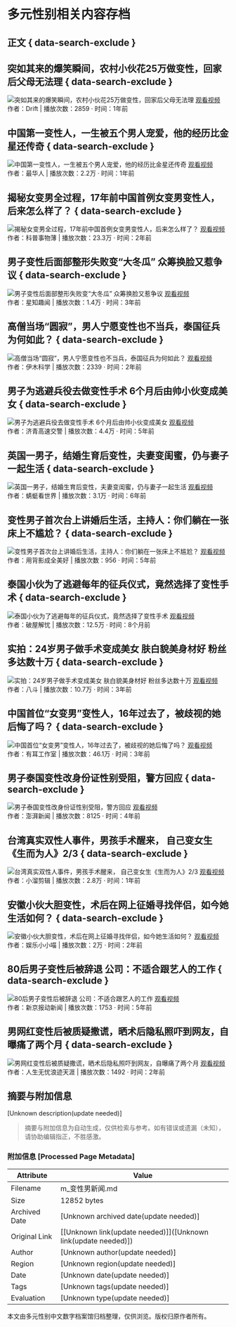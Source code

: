 # 多元性别相关内容存档

## 正文 { data-search-exclude }


## 突如其来的爆笑瞬间，农村小伙花25万做变性，回家后父母无法理 { data-search-exclude }
![突如其来的爆笑瞬间，农村小伙花25万做变性，回家后父母无法理](//p3-sign.bdxiguaimg.com/tos-cn-i-0004/oE2IA3yEVOAXB7JpweLQALDAknW9bAAejAEfDE~tplv-pk90l89vgd-crop-center:864:486.jpeg?appId=1768&biz_tag=video1609_custom%2Fnone&channelId=0&customType=custom%2Fnone&from=401_large_image_list&imageType=video1609&isImmersiveScene=0&is_stream=0&lk3s=9d3f5bff&logId=20250114210117C1DB5397AFEC96C54CEB&requestFrom=401&x-expires=1768395678&x-signature=dCD3%2F9O4ToqJppYYV2zVpYaggI8%3D)
[观看视频](https://www.ixigua.com/7270041054940758539?& "突如其来的爆笑瞬间，农村小伙花25万做变性，回家后父母无法理")  
作者：Drift | 播放次数：2859 · 时间：1年前

## 中国第一变性人，一生被五个男人宠爱，他的经历比金星还传奇 { data-search-exclude }
![中国第一变性人，一生被五个男人宠爱，他的经历比金星还传奇](//p3-sign.bdxiguaimg.com/tos-cn-i-0004/d22446b397204e98a270aab85a3be590~tplv-pk90l89vgd-crop-center:864:486.jpeg?appId=1768&biz_tag=video1609_custom%2Fnone&channelId=0&customType=custom%2Fnone&from=401_large_image_list&imageType=video1609&isImmersiveScene=0&is_stream=0&lk3s=9d3f5bff&logId=20250114210117C1DB5397AFEC96C54CEB&requestFrom=401&x-expires=1768395678&x-signature=Deotkold%2FEW5kadEYdWIFeBC9PU%3D)
[观看视频](https://www.ixigua.com/7208808386215969335?& "中国第一变性人，一生被五个男人宠爱，他的经历比金星还传奇")  
作者：最华人 | 播放次数：2.2万 · 时间：1年前

## 揭秘女变男全过程，17年前中国首例女变男变性人，后来怎么样了？ { data-search-exclude }
![揭秘女变男全过程，17年前中国首例女变男变性人，后来怎么样了？](//p26-sign.bdxiguaimg.com/tos-cn-i-0004/30892fc953374bbb9c996ca769fa0dbb~tplv-pk90l89vgd-crop-center:864:486.jpeg?appId=1768&biz_tag=video1609_custom%2Fnone&channelId=0&customType=custom%2Fnone&from=401_large_image_list&imageType=video1609&isImmersiveScene=0&is_stream=0&lk3s=9d3f5bff&logId=20250114210117C1DB5397AFEC96C54CEB&requestFrom=401&x-expires=1768395678&x-signature=sx%2Fw8h5L7qcPzju7R3nELwoakQc%3D)
[观看视频](https://www.ixigua.com/7140571119668429325?& "揭秘女变男全过程，17年前中国首例女变男变性人，后来怎么样了？")  
作者：科普事物薄 | 播放次数：23.3万 · 时间：2年前

## 男子变性后面部整形失败变“大冬瓜”  众筹换脸又惹争议 { data-search-exclude }
![男子变性后面部整形失败变“大冬瓜”  众筹换脸又惹争议](//p3-sign.bdxiguaimg.com/tos-cn-i-0004/a464c104b59947f78fc36c8173401bb8~tplv-pk90l89vgd-crop-center:864:486.jpeg?appId=1768&biz_tag=video1609_custom%2Fnone&channelId=0&customType=custom%2Fnone&from=401_large_image_list&imageType=video1609&isImmersiveScene=0&is_stream=0&lk3s=9d3f5bff&logId=20250114210117C1DB5397AFEC96C54CEB&requestFrom=401&x-expires=1768395678&x-signature=6YvY7m2PtSSmqmXkilW9kZkIGfk%3D)
[观看视频](https://www.ixigua.com/6952317383914553864?& "男子变性后面部整形失败变“大冬瓜”  众筹换脸又惹争议")  
作者：星知趣闻 | 播放次数：1.4万 · 时间：3年前

## 高僧当场“圆寂”，男人宁愿变性也不当兵，泰国征兵为何如此？ { data-search-exclude }
![高僧当场“圆寂”，男人宁愿变性也不当兵，泰国征兵为何如此？](//p3-sign.bdxiguaimg.com/tos-cn-i-0004/e7de6940127e4c43b18500500a0a5eef~tplv-pk90l89vgd-crop-center:864:486.jpeg?appId=1768&biz_tag=video1609_custom%2Fnone&channelId=0&customType=custom%2Fnone&from=401_large_image_list&imageType=video1609&isImmersiveScene=0&is_stream=0&lk3s=9d3f5bff&logId=20250114210117C1DB5397AFEC96C54CEB&requestFrom=401&x-expires=1768395678&x-signature=PQy6fk94%2F5nqOcOVoqu0JefI98M%3D)
[观看视频](https://www.ixigua.com/7167195645945184802?& "高僧当场“圆寂”，男人宁愿变性也不当兵，泰国征兵为何如此？")  
作者：伊木科学 | 播放次数：2339 · 时间：2年前

## 男子为逃避兵役去做变性手术 6个月后由帅小伙变成美女 { data-search-exclude }
![男子为逃避兵役去做变性手术 6个月后由帅小伙变成美女](//p3-sign.bdxiguaimg.com/tos-cn-i-0004/911731b004e44b309b682ac02710cd30~tplv-pk90l89vgd-crop-center:864:486.jpeg?appId=1768&biz_tag=video1609_custom%2Fnone&channelId=0&customType=custom%2Fnone&from=401_large_image_list&imageType=video1609&isImmersiveScene=0&is_stream=0&lk3s=9d3f5bff&logId=20250114210117C1DB5397AFEC96C54CEB&requestFrom=401&x-expires=1768395678&x-signature=Z3MK2paGX1dE3W%2FnybGneTBLjWQ%3D)
[观看视频](https://www.ixigua.com/6652842597062541837?& "男子为逃避兵役去做变性手术 6个月后由帅小伙变成美女")  
作者：济青高速交警 | 播放次数：4.4万 · 时间：5年前

## 英国一男子，结婚生育后变性，夫妻变闺蜜，仍与妻子一起生活 { data-search-exclude }
![英国一男子，结婚生育后变性，夫妻变闺蜜，仍与妻子一起生活](//p3-sign.bdxiguaimg.com/pgc-image/152237314844751659e51b2~tplv-pk90l89vgd-crop-center:864:486.jpeg?appId=1768&biz_tag=video1609_custom%2Fnone&channelId=0&customType=custom%2Fnone&from=401_large_image_list&imageType=video1609&isImmersiveScene=0&is_stream=0&lk3s=9d3f5bff&logId=20250114210117C1DB5397AFEC96C54CEB&requestFrom=401&x-expires=1768395678&x-signature=AWu3Oa4NMrhIf3ecczPINYaJHDk%3D)
[观看视频](https://www.ixigua.com/6538544286932140548?& "英国一男子，结婚生育后变性，夫妻变闺蜜，仍与妻子一起生活")  
作者：蜻蜓看世界 | 播放次数：3.1万 · 时间：6年前

## 变性男子首次台上讲婚后生活，主持人：你们躺在一张床上不尴尬？ { data-search-exclude }
![变性男子首次台上讲婚后生活，主持人：你们躺在一张床上不尴尬？](//p26-sign.bdxiguaimg.com/mosaic-legacy/1ba820001ee3f69adb620~tplv-pk90l89vgd-crop-center:864:486.jpeg?appId=1768&biz_tag=video1609_custom%2Fnone&channelId=0&customType=custom%2Fnone&from=401_large_image_list&imageType=video1609&isImmersiveScene=0&is_stream=0&lk3s=9d3f5bff&logId=20250114210117C1DB5397AFEC96C54CEB&requestFrom=401&x-expires=1768395678&x-signature=sS2OnuVHmT2WVBtVpbiWyXhWQLw%3D)
[观看视频](https://www.ixigua.com/6663650650682819085?& "变性男子首次台上讲婚后生活，主持人：你们躺在一张床上不尴尬？")  
作者：用背影成全美好 | 播放次数：956 · 时间：5年前

## 泰国小伙为了逃避每年的征兵仪式，竟然选择了变性手术 { data-search-exclude }
![泰国小伙为了逃避每年的征兵仪式，竟然选择了变性手术](//p26-sign.bdxiguaimg.com/tos-cn-i-pk90l89vgd/f3473dab8ec646b5bb785485811f2e79~tplv-pk90l89vgd-crop-center:864:486.jpeg?appId=1768&biz_tag=video1609_custom%2Fnone&channelId=0&customType=custom%2Fnone&from=401_large_image_list&imageType=video1609&isImmersiveScene=0&is_stream=0&lk3s=9d3f5bff&logId=20250114210117C1DB5397AFEC96C54CEB&requestFrom=401&x-expires=1768395678&x-signature=ARSqn6oyTFl57WxKyD145ACd6e4%3D)
[观看视频](https://www.ixigua.com/7365185870804025897?& "泰国小伙为了逃避每年的征兵仪式，竟然选择了变性手术")  
作者：破屋解忧 | 播放次数：12.5万 · 时间：8个月前

## 实拍：24岁男子做手术变成美女 肤白貌美身材好 粉丝多达数十万 { data-search-exclude }
![实拍：24岁男子做手术变成美女 肤白貌美身材好 粉丝多达数十万](https://p3-sign.bdxiguaimg.com/tos-cn-i-0004/70c9e791619e4d699ad794a731954b05~tplv-pk90l89vgd-crop-center:864:486.jpeg?appId=1768&biz_tag=video1609_custom%2Fnone&channelId=0&customType=custom%2Fnone&from=401_large_image_list&imageType=video1609&isImmersiveScene=0&is_stream=0&lk3s=9d3f5bff&logId=2025011421013068912EC8F36C1C50A483&requestFrom=401&x-expires=1768395691&x-signature=bclutiqy8mM71uTxL0HRXYr8PbA%3D)
[观看视频](https://www.ixigua.com/6937891513351275046?& "实拍：24岁男子做手术变成美女 肤白貌美身材好 粉丝多达数十万")  
作者：八斗 | 播放次数：10.7万 · 时间：3年前

## 中国首位“女变男”变性人，16年过去了，被歧视的她后悔了吗？ { data-search-exclude }
![中国首位“女变男”变性人，16年过去了，被歧视的她后悔了吗？](https://p26-sign.bdxiguaimg.com/tos-cn-i-0004/7f5c0dd8d7824024b4a34329a7163b9e~tplv-pk90l89vgd-crop-center:864:486.jpeg?appId=1768&biz_tag=video1609_custom%2Fnone&channelId=0&customType=custom%2Fnone&from=401_large_image_list&imageType=video1609&isImmersiveScene=0&is_stream=0&lk3s=9d3f5bff&logId=2025011421013068912EC8F36C1C50A483&requestFrom=401&x-expires=1768395691&x-signature=nmXzQ09IQhtLolOWfC2BivSFQ0s%3D)
[观看视频](https://www.ixigua.com/7031372352562659854?& "中国首位“女变男”变性人，16年过去了，被歧视的她后悔了吗？")  
作者：有耳工作室 | 播放次数：46.1万 · 时间：3年前

## 男子泰国变性改身份证性别受阻，警方回应 { data-search-exclude }
![男子泰国变性改身份证性别受阻，警方回应](https://p26-sign.bdxiguaimg.com/pgc-image/RveNpy1HvVnFuk~tplv-pk90l89vgd-crop-center:864:486.jpeg?appId=1768&biz_tag=video1609_custom%2Fnone&channelId=0&customType=custom%2Fnone&from=401_large_image_list&imageType=video1609&isImmersiveScene=0&is_stream=0&lk3s=9d3f5bff&logId=2025011421013068912EC8F36C1C50A483&requestFrom=401&x-expires=1768395691&x-signature=1LVLT6QtJ4JSf4CBbxonRMj%2B7dI%3D)
[观看视频](https://www.ixigua.com/6813633510675317262?& "男子泰国变性改身份证性别受阻，警方回应")  
作者：澎湃新闻 | 播放次数：8125 · 时间：4年前

## 台湾真实双性人事件，男孩手术醒来， 自己变女生《生而为人》2/3 { data-search-exclude }
![台湾真实双性人事件，男孩手术醒来， 自己变女生《生而为人》2/3](https://p26-sign.bdxiguaimg.com/tos-cn-i-pk90l89vgd/5ddfcc38cb044502aa73d8ca751ce886~tplv-pk90l89vgd-crop-center:864:486.jpeg?appId=1768&biz_tag=video1609_custom%2Fnone&channelId=0&customType=custom%2Fnone&from=401_large_image_list&imageType=video1609&isImmersiveScene=0&is_stream=0&lk3s=9d3f5bff&logId=2025011421013068912EC8F36C1C50A483&requestFrom=401&x-expires=1768395691&x-signature=VCB9xyqsbgVOJMiz3jzZ%2B2L74Zc%3D)
[观看视频](https://www.ixigua.com/7296490381532824116?& "台湾真实双性人事件，男孩手术醒来， 自己变女生《生而为人》2/3")  
作者：小溜剪辑 | 播放次数：2.8万 · 时间：1年前

## 安徽小伙大胆变性，术后在网上征婚寻找伴侣，如今她生活如何？ { data-search-exclude }
![安徽小伙大胆变性，术后在网上征婚寻找伴侣，如今她生活如何？](https://p3-sign.bdxiguaimg.com/tos-cn-i-0004/fc241c7e09c144b38d7511b00c8ca197~tplv-pk90l89vgd-crop-center:864:486.jpeg?appId=1768&biz_tag=video1609_custom%2Fnone&channelId=0&customType=custom%2Fnone&from=401_large_image_list&imageType=video1609&isImmersiveScene=0&is_stream=0&lk3s=9d3f5bff&logId=2025011421013068912EC8F36C1C50A483&requestFrom=401&x-expires=1768395691&x-signature=ld5RxMc1HTMtIgJLMljW2wDIPqc%3D)
[观看视频](https://www.ixigua.com/7108896363315888647?& "安徽小伙大胆变性，术后在网上征婚寻找伴侣，如今她生活如何？")  
作者：娱乐小小喵 | 播放次数：2万 · 时间：2年前

## 80后男子变性后被辞退 公司：不适合跟艺人的工作 { data-search-exclude }
![80后男子变性后被辞退 公司：不适合跟艺人的工作](https://p3-sign.bdxiguaimg.com/tos-cn-i-0004/791dd95f63254780bf889f51d6b19001~tplv-pk90l89vgd-crop-center:864:486.jpeg?appId=1768&biz_tag=video1609_custom%2Fnone&channelId=0&customType=custom%2Fnone&from=401_large_image_list&imageType=video1609&isImmersiveScene=0&is_stream=0&lk3s=9d3f5bff&logId=2025011421013068912EC8F36C1C50A483&requestFrom=401&x-expires=1768395691&x-signature=1gMDPKsjPsigakQAQyRDHsflKho%3D)
[观看视频](https://www.ixigua.com/6766854692023566860?& "80后男子变性后被辞退 公司：不适合跟艺人的工作")  
作者：新京报动新闻 | 播放次数：1753 · 时间：5年前

## 男网红变性后被质疑撒谎，晒术后隐私照吓到网友，自曝痛了两个月 { data-search-exclude }
![男网红变性后被质疑撒谎，晒术后隐私照吓到网友，自曝痛了两个月](https://p26-sign.bdxiguaimg.com/tos-cn-i-0026/c43cf5977cba495b8e1d33e366166038~tplv-pk90l89vgd-crop-center:864:486.jpeg?appId=1768&biz_tag=video1609_custom%2Fnone&channelId=0&customType=custom%2Fnone&from=401_large_image_list&imageType=video1609&isImmersiveScene=0&is_stream=0&lk3s=9d3f5bff&logId=2025011421013068912EC8F36C1C50A483&requestFrom=401&x-expires=1768395691&x-signature=fZ2mv0Tejjj7CQwdXENy59GQS4c%3D)
[观看视频](https://www.ixigua.com/7078810402338898440?& "男网红变性后被质疑撒谎，晒术后隐私照吓到网友，自曝痛了两个月")  
作者：人生无忧浪迹天涯 | 播放次数：1492 · 时间：2年前
<!-- tcd_original_link https://m.ixigua.com/s/%E5%8F%98%E6%80%A7%E7%94%B7%E6%96%B0%E9%97%BB -->


## 摘要与附加信息

<!-- tcd_abstract -->
[Unknown description(update needed)]
<!-- tcd_abstract_end -->

> 摘要与附加信息为自动生成，仅供检索与参考。如有错误或遗漏（未知），请协助编辑指正，不胜感激。

### 附加信息 [Processed Page Metadata]

| Attribute       | Value                                  |
|-----------------|----------------------------------------|
| Filename        | m_变性男新闻.md                             |
| Size            | 12852 bytes                           |
| Archived Date   | [Unknown archived date(update needed)]                             |
| Original Link   | [[Unknown link(update needed)]]([Unknown link(update needed)])                       |
| Author          | [Unknown author(update needed)]                               |
| Region          | [Unknown region(update needed)]                               |
| Date            | [Unknown date(update needed)]                                 |
| Tags            | [Unknown tags(update needed)]                                 |
| Evaluation            | [Unknown type(update needed)]                                 |
<!-- tcd_table_end -->

本文由多元性别中文数字档案馆归档整理，仅供浏览。版权归原作者所有。
